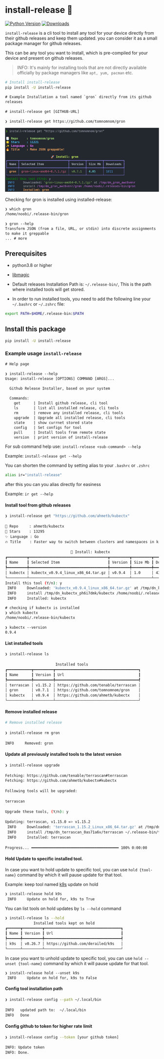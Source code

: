# install-release 🚀
[![Python Version](https://img.shields.io/badge/Python-3.8_to_3.10-xx.svg)](https://shields.io/) [![Downloads](https://static.pepy.tech/personalized-badge/install-release?&units=international_system&left_color=black&right_color=orange&left_text=Downloads)](https://pepy.tech/project/install-release)

`install-release` is a cli tool to install any tool for your device directly from their github releases and keep them updated. you can consider it as a small package manager for github releases.

This can be any tool you want to install, which is pre-compiled for your device and present on github releases.

> INFO: It's mainly for installing tools that are not directly available officially by package managers like `apt, yum, pacman` etc.

```bash
# Install install-release
pip install -U install-release
```

```
# Example Installation a tool named `gron` directly from its github releases

# install-release get [GITHUB-URL]

❯ install-release get https://github.com/tomnomnom/gron 
```

![demo](.github/images/demo.png)


Checking for gron is installed using installed-release:

```
❯ which gron
/home/noobi/.release-bin/gron

❯ gron --help
Transform JSON (from a file, URL, or stdin) into discrete assignments to make it greppable
... # more
```

## Prerequisites

- python3.8 or higher

- [libmagic](https://github.com/ahupp/python-magic#installation)
- Default releases Installation Path is: `~/.release-bin/`,
This is the path where installed tools will get stored.

- In order to run installed tools, you need to add the following line your `~/.bashrc` or `~/.zshrc` file:

```bash
export PATH=$HOME/.release-bin:$PATH
```


## Install this package

```bash
pip install -U install-release
```


### Example usage `install-release`


```
# Help page

❯ install-release --help
Usage: install-release [OPTIONS] COMMAND [ARGS]...

  Github Release Installer, based on your system

  Commands:
    get      | Install github release, cli tool
    ls       | list all installed release, cli tools
    rm       | remove any installed release, cli tools
    upgrade  | Upgrade all installed release, cli tools
    state    | show currnet stored state
    config   | Set configs for tool
    pull     | Install tools from remote state
    version  | print version of install-release 
```

For sub command help use: `install-release <sub-command> --help`

Example: `install-release get --help`


You can shorten the command by setting alias to your `.bashrc` or `.zshrc`

```bash
alias ir="install-release"
```
after this you can you alias directly for easiness

Example: `ir get --help`

#### Install tool from github releases

```bash
❯ install-release get "https://github.com/ahmetb/kubectx"

📑 Repo     : ahmetb/kubectx
🌟 Stars    : 13295
✨ Language : Go
🔥 Title    : Faster way to switch between clusters and namespaces in kubectl

                              🚀 Install: kubectx                               
┏━━━━━━━━━┳━━━━━━━━━━━━━━━━━━━━━━━━━━━━━━━━━━━━┳━━━━━━━━━┳━━━━━━━━━┳━━━━━━━━━━━┓
┃ Name    ┃ Selected Item                      ┃ Version ┃ Size Mb ┃ Downloads ┃
┡━━━━━━━━━╇━━━━━━━━━━━━━━━━━━━━━━━━━━━━━━━━━━━━╇━━━━━━━━━╇━━━━━━━━━╇━━━━━━━━━━━┩
│ kubectx │ kubectx_v0.9.4_linux_x86_64.tar.gz │ v0.9.4  │ 1.0     │ 43811     │
└─────────┴────────────────────────────────────┴─────────┴─────────┴───────────┘
Install this tool (Y/n): y
 INFO     Downloaded: 'kubectx_v0.9.4_linux_x86_64.tar.gz' at /tmp/dn_kubectx_ph6i7dmk                                                               utils.py:159
 INFO     install /tmp/dn_kubectx_ph6i7dmk/kubectx /home/noobi/.release-bin/kubectx                                                                  core.py:132
 INFO     Installed: kubectx
```
```
# checking if kubectx is installed
❯ which kubectx
/home/noobi/.release-bin/kubectx

❯ kubectx --version
0.9.4
```

#### List installed tools

```bash
❯ install-release ls

                       Installed tools                        
┏━━━━━━━━━━━┳━━━━━━━━━┳━━━━━━━━━━━━━━━━━━━━━━━━━━━━━━━━━━━━━━┓
┃ Name      ┃ Version ┃ Url                                  ┃
┡━━━━━━━━━━━╇━━━━━━━━━╇━━━━━━━━━━━━━━━━━━━━━━━━━━━━━━━━━━━━━━┩
│ terrascan │ v1.15.2 │ https://github.com/tenable/terrascan │
│ gron      │ v0.7.1  │ https://github.com/tomnomnom/gron    │
│ kubectx   │ v0.9.4  │ https://github.com/ahmetb/kubectx    │
└───────────┴─────────┴──────────────────────────────────────┘    
```

#### Remove installed release

```bash
# Remove installed release

❯ install-release rm gron
    
INFO     Removed: gron           
```

#### Update all previously installed tools to the latest version

```bash
❯ install-release upgrade

Fetching: https://github.com/tenable/terrascan#terrascan
Fetching: https://github.com/ahmetb/kubectx#kubectx

Following tools will be upgraded:

terrascan

Upgrade these tools, (Y/n): y

Updating: terrascan, v1.15.0 => v1.15.2
 INFO     Downloaded: 'terrascan_1.15.2_Linux_x86_64.tar.gz' at /tmp/dn_terrascan_0as71a6v
 INFO     install /tmp/dn_terrascan_0as71a6v/terrascan ~/.release-bin/terrascan
 INFO     Installed: terrascan

Progress... ━━━━━━━━━━━━━━━━━━━━━━━━━━━━━━━━━━━━━━━━ 100% 0:00:00 
```

#### Hold Update to specific installed tool.

In case you want to hold update to specific tool, you can use `hold {tool-name}` command by which it will pause update for that tool.

Example: keep tool named [k9s](https://github.com/derailed/k9s) update on hold

```bash
❯ install-release hold k9s
 INFO     Update on hold for, k9s to True
```

You can list tools on hold updates  by `ls --hold` command

```bash
❯ install-release ls --hold
             Installed tools kept on hold             
┏━━━━━━┳━━━━━━━━━┳━━━━━━━━━━━━━━━━━━━━━━━━━━━━━━━━━━━┓
┃ Name ┃ Version ┃ Url                               ┃
┡━━━━━━╇━━━━━━━━━╇━━━━━━━━━━━━━━━━━━━━━━━━━━━━━━━━━━━┩
│ k9s  │ v0.26.7 │ https://github.com/derailed/k9s   │
└──────┴─────────┴───────────────────────────────────┘
```

In case you want to unhold update to specific tool, you can use `hold --unset {tool-name}` command by which it will pause update for that tool.

```
❯ install-release hold --unset k9s
 INFO     Update on hold for, k9s to False
```

#### Config tool installation path

```bash
❯ install-release config --path ~/.local/bin

INFO   updated path to:  ~/.local/bin
INFO   Done
```

#### Config github to token for higher rate limit



```bash
❯ install-release config --token [your github token]

INFO: Update token
INFO: Done.
```
